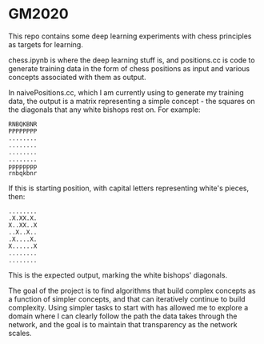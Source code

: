 # GM2020

This repo contains some deep learning experiments with chess principles as targets for learning.

chess.ipynb is where the deep learning stuff is, and positions.cc is code to generate training data in the form of chess positions as input and various concepts associated with them as output.

In naivePositions.cc, which I am currently using to generate my training data, the output is a matrix representing a simple concept - the squares on the diagonals that any white bishops rest on. For example: 

```
RNBQKBNR
PPPPPPPP
........
........
........
........
pppppppp
rnbqkbnr
```
If this is starting position, with capital letters representing white's pieces, then:
```
........
.X.XX.X.
X..XX..X
..X..X..
.X....X.
X......X
........
........
```
This is the expected output, marking the white bishops' diagonals.

The goal of the project is to find algorithms that build complex concepts as a function of simpler concepts, and that can iteratively continue to build complexity. Using simpler tasks to start with has allowed me to explore a domain where I can clearly follow the path the data takes through the network, and the goal is to maintain that transparency as the network scales.
